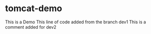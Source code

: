 # tomcat-demo
This is a Demo
This line of code added from the branch dev1
This is a comment added for dev2
